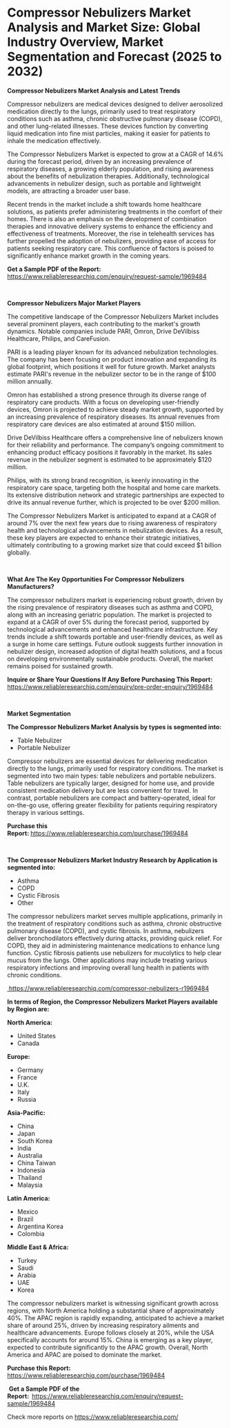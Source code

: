<p><h1>Compressor Nebulizers Market Analysis and Market Size: Global Industry Overview, Market Segmentation and Forecast (2025 to 2032)</h1></p><p><strong>Compressor Nebulizers Market Analysis and Latest Trends</strong></p>
<p><p>Compressor nebulizers are medical devices designed to deliver aerosolized medication directly to the lungs, primarily used to treat respiratory conditions such as asthma, chronic obstructive pulmonary disease (COPD), and other lung-related illnesses. These devices function by converting liquid medication into fine mist particles, making it easier for patients to inhale the medication effectively.</p><p>The Compressor Nebulizers Market is expected to grow at a CAGR of 14.6% during the forecast period, driven by an increasing prevalence of respiratory diseases, a growing elderly population, and rising awareness about the benefits of nebulization therapies. Additionally, technological advancements in nebulizer design, such as portable and lightweight models, are attracting a broader user base.</p><p>Recent trends in the market include a shift towards home healthcare solutions, as patients prefer administering treatments in the comfort of their homes. There is also an emphasis on the development of combination therapies and innovative delivery systems to enhance the efficiency and effectiveness of treatments. Moreover, the rise in telehealth services has further propelled the adoption of nebulizers, providing ease of access for patients seeking respiratory care. This confluence of factors is poised to significantly enhance market growth in the coming years.</p></p>
<p><strong>Get a Sample PDF of the Report:&nbsp;</strong> <a href="https://www.reliableresearchiq.com/enquiry/request-sample/1969484?utm_campaign=2580&utm_medium=2&utm_source=Github&utm_content=ia&utm_term=10042025&utm_id=compressor-nebulizers">https://www.reliableresearchiq.com/enquiry/request-sample/1969484</a></p>
<p>&nbsp;</p>
<p><strong>Compressor Nebulizers Major Market Players</strong></p>
<p><p>The competitive landscape of the Compressor Nebulizers Market includes several prominent players, each contributing to the market's growth dynamics. Notable companies include PARI, Omron, Drive DeVilbiss Healthcare, Philips, and CareFusion.</p><p>PARI is a leading player known for its advanced nebulization technologies. The company has been focusing on product innovation and expanding its global footprint, which positions it well for future growth. Market analysts estimate PARI's revenue in the nebulizer sector to be in the range of $100 million annually.</p><p>Omron has established a strong presence through its diverse range of respiratory care products. With a focus on developing user-friendly devices, Omron is projected to achieve steady market growth, supported by an increasing prevalence of respiratory diseases. Its annual revenues from respiratory care devices are also estimated at around $150 million.</p><p>Drive DeVilbiss Healthcare offers a comprehensive line of nebulizers known for their reliability and performance. The company’s ongoing commitment to enhancing product efficacy positions it favorably in the market. Its sales revenue in the nebulizer segment is estimated to be approximately $120 million.</p><p>Philips, with its strong brand recognition, is keenly innovating in the respiratory care space, targeting both the hospital and home care markets. Its extensive distribution network and strategic partnerships are expected to drive its annual revenue further, which is projected to be over $200 million.</p><p>The Compressor Nebulizers Market is anticipated to expand at a CAGR of around 7% over the next few years due to rising awareness of respiratory health and technological advancements in nebulization devices. As a result, these key players are expected to enhance their strategic initiatives, ultimately contributing to a growing market size that could exceed $1 billion globally.</p></p>
<p>&nbsp;</p>
<p><strong>What Are The Key Opportunities For Compressor Nebulizers Manufacturers?</strong></p>
<p><p>The compressor nebulizers market is experiencing robust growth, driven by the rising prevalence of respiratory diseases such as asthma and COPD, along with an increasing geriatric population. The market is projected to expand at a CAGR of over 5% during the forecast period, supported by technological advancements and enhanced healthcare infrastructure. Key trends include a shift towards portable and user-friendly devices, as well as a surge in home care settings. Future outlook suggests further innovation in nebulizer design, increased adoption of digital health solutions, and a focus on developing environmentally sustainable products. Overall, the market remains poised for sustained growth.</p></p>
<p><strong>Inquire or Share Your Questions If Any Before Purchasing This Report:</strong> <a href="https://www.reliableresearchiq.com/enquiry/pre-order-enquiry/1969484?utm_campaign=2580&utm_medium=2&utm_source=Github&utm_content=ia&utm_term=10042025&utm_id=compressor-nebulizers">https://www.reliableresearchiq.com/enquiry/pre-order-enquiry/1969484</a></p>
<p>&nbsp;</p>
<p><strong>Market Segmentation</strong></p>
<p><strong>The Compressor Nebulizers Market Analysis by types is segmented into:</strong></p>
<p><ul><li>Table Nebulizer</li><li>Portable Nebulizer</li></ul></p>
<p><p>Compressor nebulizers are essential devices for delivering medication directly to the lungs, primarily used for respiratory conditions. The market is segmented into two main types: table nebulizers and portable nebulizers. Table nebulizers are typically larger, designed for home use, and provide consistent medication delivery but are less convenient for travel. In contrast, portable nebulizers are compact and battery-operated, ideal for on-the-go use, offering greater flexibility for patients requiring respiratory therapy in various settings.</p></p>
<p><strong>Purchase this Report:&nbsp;</strong><a href="https://www.reliableresearchiq.com/purchase/1969484?utm_campaign=2580&utm_medium=2&utm_source=Github&utm_content=ia&utm_term=10042025&utm_id=compressor-nebulizers">https://www.reliableresearchiq.com/purchase/1969484</a></p>
<p>&nbsp;</p>
<p><strong>The Compressor Nebulizers Market Industry Research by Application is segmented into:</strong></p>
<p><ul><li>Asthma</li><li>COPD</li><li>Cystic Fibrosis</li><li>Other</li></ul></p>
<p><p>The compressor nebulizers market serves multiple applications, primarily in the treatment of respiratory conditions such as asthma, chronic obstructive pulmonary disease (COPD), and cystic fibrosis. In asthma, nebulizers deliver bronchodilators effectively during attacks, providing quick relief. For COPD, they aid in administering maintenance medications to enhance lung function. Cystic fibrosis patients use nebulizers for mucolytics to help clear mucus from the lungs. Other applications may include treating various respiratory infections and improving overall lung health in patients with chronic conditions.</p></p>
<p><a href="https://www.reliableresearchiq.com/compressor-nebulizers-r1969484?utm_campaign=2580&utm_medium=2&utm_source=Github&utm_content=ia&utm_term=10042025&utm_id=compressor-nebulizers">&nbsp;https://www.reliableresearchiq.com/compressor-nebulizers-r1969484</a></p>
<p><strong>In terms of Region, the Compressor Nebulizers Market Players available by Region are:</strong></p>
<p>
    <p> <strong> North America: </strong>
        <ul>
            <li>United States</li>
            <li>Canada</li>
        </ul>
        </p> 
    <p> <strong> Europe: </strong>
        <ul>
            <li>Germany</li>
            <li>France</li>
            <li>U.K.</li>
            <li>Italy</li>
            <li>Russia</li>
        </ul>
        </p> 
    <p> <strong> Asia-Pacific: </strong>
        <ul>
            <li>China</li>
            <li>Japan</li>
            <li>South Korea</li>
            <li>India</li>
            <li>Australia</li>
            <li>China Taiwan</li>
            <li>Indonesia</li>
            <li>Thailand</li>
            <li>Malaysia</li>
        </ul>
        </p> 
    <p> <strong> Latin America: </strong>
        <ul>
            <li>Mexico</li>
            <li>Brazil</li>
            <li>Argentina Korea</li>
            <li>Colombia</li>
        </ul>
        </p> 
    <p> <strong> Middle East & Africa: </strong>
        <ul>
            <li>Turkey</li>
            <li>Saudi</li>
            <li>Arabia</li>
            <li>UAE</li>
            <li>Korea</li>
        </ul>
    </p>
    </p>
<p><p>The compressor nebulizers market is witnessing significant growth across regions, with North America holding a substantial share of approximately 40%. The APAC region is rapidly expanding, anticipated to achieve a market share of around 25%, driven by increasing respiratory ailments and healthcare advancements. Europe follows closely at 20%, while the USA specifically accounts for around 15%. China is emerging as a key player, expected to contribute significantly to the APAC growth. Overall, North America and APAC are poised to dominate the market.</p></p>
<p><strong>Purchase this Report: </strong><a href="https://www.reliableresearchiq.com/purchase/1969484?utm_campaign=2580&utm_medium=2&utm_source=Github&utm_content=ia&utm_term=10042025&utm_id=compressor-nebulizers">https://www.reliableresearchiq.com/purchase/1969484</a></p>
<p>&nbsp;<strong>Get a Sample PDF of the Report:&nbsp;&nbsp;</strong><a href="https://www.reliableresearchiq.com/enquiry/request-sample/1969484?utm_campaign=2580&utm_medium=2&utm_source=Github&utm_content=ia&utm_term=10042025&utm_id=compressor-nebulizers">https://www.reliableresearchiq.com/enquiry/request-sample/1969484</a></p>
<p><strong></strong></p>
<p>Check more reports on <a href="https://www.reliableresearchiq.com/?utm_campaign=2580&utm_medium=2&utm_source=Github&utm_content=ia&utm_term=10042025&utm_id=compressor-nebulizers">https://www.reliableresearchiq.com/</a></p>